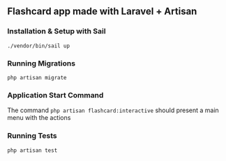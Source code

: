 ## Flashcard app made with Laravel + Artisan

### Installation & Setup with Sail
```console
./vendor/bin/sail up
```

### Running Migrations
```console
php artisan migrate
```

### Application Start Command
The command `php artisan flashcard:interactive` should present a main menu with the actions

### Running Tests
```console
php artisan test
```
